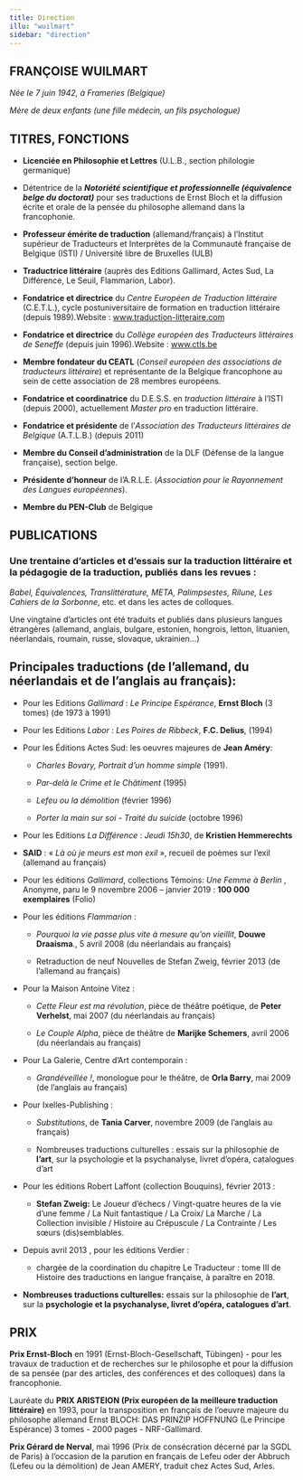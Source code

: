 ```yaml
---
title: Direction
illu: "wuilmart"
sidebar: "direction"
---
```


## FRANÇOISE WUILMART

_Née le 7 juin 1942, à Frameries (Belgique)_

_Mère de deux enfants (une fille médecin, un fils psychologue)_

## TITRES, FONCTIONS

- **Licenciée en Philosophie et Lettres** (U.L.B., section philologie germanique)

- Détentrice de la _**Notoriété scientifique et professionnelle (équivalence belge du doctorat)**_ pour ses traductions de Ernst Bloch et la diffusion écrite et orale de la pensée du philosophe allemand dans la francophonie.

* **Professeur émérite de traduction** (allemand/français) à l’Institut supérieur de Traducteurs et Interprètes de la Communauté française de Belgique (ISTI) / Université libre de Bruxelles (ULB)

- **Traductrice littéraire** (auprès des Editions Gallimard, Actes Sud, La Différence, Le Seuil, Flammarion, Labor).

* **Fondatrice et directrice** du _Centre Européen de Traduction littéraire_ (C.E.T.L.), cycle postuniversitaire de formation en traduction littéraire (depuis 1989).Website&nbsp;: www.traduction-litteraire.com

- **Fondatrice et directrice** du _Collège européen des Traducteurs littéraires de Seneffe_ (depuis juin 1996).Website&nbsp;: www.ctls.be

* **Membre fondateur du CEATL** (_Conseil européen des associations de traducteurs littéraire_) et représentante de la Belgique francophone au sein de cette association de 28 membres européens.

- **Fondatrice et coordinatrice** du D.E.S.S. en _traduction littéraire_ à l’ISTI (depuis 2000), actuellement _Master pro_ en traduction littéraire.

* **Fondatrice et présidente** de l’_Association des Traducteurs littéraires de Belgique_ (A.T.L.B.) (depuis 2011)

- **Membre du Conseil d’administration** de la DLF (Défense de la langue française), section belge.

* **Présidente d’honneur** de l’A.R.L.E. (_Association pour le Rayonnement des Langues européennes_).

- **Membre du PEN-Club** de Belgique

## PUBLICATIONS

### Une trentaine d’articles et d’essais sur la traduction littéraire et la pédagogie de la traduction, publiés dans les revues&nbsp;:

_Babel, Équivalences, Translittérature, META, Palimpsestes, Rilune, Les Cahiers de la Sorbonne_, etc. et dans les actes de colloques.

Une vingtaine d’articles ont été traduits et publiés dans plusieurs langues étrangères (allemand, anglais, bulgare, estonien, hongrois, letton, lituanien, néerlandais, roumain, russe, slovaque, ukrainien…)

## Principales traductions (de l’allemand, du néerlandais et de l’anglais au français):

- Pour les Editions _Gallimard_&nbsp;: _Le Principe Espérance_, **Ernst Bloch** (3 tomes) (de 1973 à 1991)
- Pour les Editions _Labor_&nbsp;: _Les Poires de Ribbeck_, **F.C. Delius**, (1994)
- Pour les Éditions Actes Sud: les oeuvres majeures de **Jean Améry**:

  - _Charles Bovary, Portrait d’un homme simple_ (1991).

  - _Par-delà le Crime et le Châtiment_ (1995)

  - _Lefeu ou la démolition_ (février 1996)

  - _Porter la main sur soi - Traité du suicide_ (octobre 1996)

- Pour les Editions _La Différence_&nbsp;: _Jeudi 15h30_, de **Kristien Hemmerechts**

- **SAID**&nbsp;: «&nbsp;_Là où je meurs est mon exil_&nbsp;», recueil de poèmes sur l’exil (allemand au français)

- Pour les éditions _Gallimard_, collections Témoins: *Une Femme à Berlin* , Anonyme, paru le 9 novembre 2006 – janvier 2019&nbsp;: **100 000 exemplaires** (Folio)

- Pour les éditions _Flammarion_&nbsp;:

  - _Pourquoi la vie passe plus vite à mesure qu’on vieillit_, **Douwe Draaisma**., 5 avril 2008 (du néerlandais au français)

  - Retraduction de neuf Nouvelles de Stefan Zweig, février 2013 (de l’allemand au français)

- Pour la Maison Antoine Vitez&nbsp;:

  - _Cette Fleur est ma révolution_, pièce de théâtre poétique, de **Peter Verhelst**, mai 2007 (du néerlandais au français)

  - _Le Couple Alpha_, pièce de théâtre de **Marijke Schemers**, avril 2006 (du néerlandais au français)

- Pour La Galerie, Centre d’Art contemporain&nbsp;:

  - _Grandéveillée&nbsp;!_, monologue pour le théâtre, de **Orla Barry**, mai 2009 (de l’anglais au français)

- Pour Ixelles-Publishing&nbsp;:

  - _Substitutions_, de **Tania Carver**, novembre 2009 (de l’anglais au français)

  - Nombreuses traductions culturelles&nbsp;: essais sur la philosophie de **l’art**, sur la psychologie et la psychanalyse, livret d’opéra, catalogues d’art

- Pour les éditions Robert Laffont (collection Bouquins), février 2013&nbsp;:

  - **Stefan Zweig:** Le Joueur d’échecs / Vingt-quatre heures de la vie d’une femme / La Nuit fantastique / La Croix/ La Marche / La Collection invisible / Histoire au Crépuscule / La Contrainte / Les sœurs (dis)semblables.

- Depuis avril 2013 , pour les éditions Verdier&nbsp;:

  - chargée de la coordination du chapitre Le Traducteur&nbsp;: tome III de Histoire des traductions en langue française, à paraître en 2018.

- **Nombreuses traductions culturelles:** essais sur la philosophie de **l’art**, sur la **psychologie et la psychanalyse, livret d’opéra, catalogues d’art**.

## PRIX

**Prix Ernst-Bloch** en 1991 (Ernst-Bloch-Gesellschaft, Tübingen) - pour les travaux de traduction et de recherches sur le philosophe et pour la diffusion de sa pensée (par des articles, des conférences et des colloques) dans la francophonie.

Lauréate du **PRIX ARISTEION (Prix européen de la meilleure traduction littéraire)** en 1993, pour la transposition en français de l’oeuvre majeure du philosophe allemand Ernst BLOCH: DAS PRINZIP HOFFNUNG (Le Principe Espérance) 3 tomes - 2000 pages - NRF-Gallimard.

**Prix Gérard de Nerval**, mai 1996 (Prix de consécration décerné par la SGDL de Paris) à l’occasion de la parution en français de Lefeu oder der Abbruch (Lefeu ou la démolition) de Jean AMERY, traduit chez Actes Sud, Arles.
